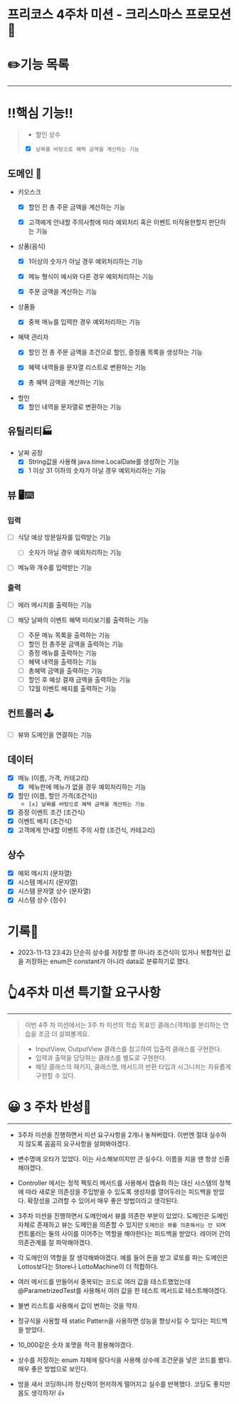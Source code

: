 # 프리코스 4주차 미션 - 크리스마스 프로모션🎄

# ✏️기능 목록

---

# ‼️핵심 기능‼️

> - 할인 상수
> - [x] `날짜를 바탕으로 혜택 금액을 계산하는 기능`

## 도메인 👤

- 키오스크
    - [x] 할인 전 총 주문 금액을 계산하는 기능
    - [x] 고객에게 안내할 주의사항에 따라 예외처리 혹은 이벤트 미적용현할지 판단하는 기능


- 상품(음식)
    - [x] 1이상의 숫자가 아닐 경우 예외처리하는 기능
    - [x] 메뉴 형식이 예시와 다른 경우 예외처리하는 기능
    - [x] 주문 금액을 계산하는 기능


- 상품들
    - [x] 중복 메뉴를 입력한 경우 예외처리하는 기능


- 혜택 관리자
    - [x] 할인 전 총 주문 금액을 조건으로 할인, 증정품 목록을 생성하는 기능
    - [x] 혜택 내역들을 문자열 리스트로 변환하는 기능
    - [x] 총 혜택 금액을 계산하는 기능


- 할인
    - [x] 할인 내역을 문자열로 변환하는 기능

## 유틸리티🏭

- 날짜 공장
    - [x] String값을 사용해 java.time.LocalDate를 생성하는 기능
    - [x] 1 이상 31 이하의 숫자가 아닐 경우 예외처리하는 기능

## 뷰 🖥️⌨️

### 입력

- [ ] 식당 예상 방문일자를 입력받는 기능
    - [ ] 숫자가 아닐 경우 예외처리하는 기능


- [ ] 메뉴와 개수를 입력받는 기능

### 출력

- [ ] 에러 메시지를 출력하는 기능


- [ ] 해당 날짜의 이벤트 혜택 미리보기를 출력하는 기능
    - [ ] 주문 메뉴 목록을 출력하는 기능
    - [ ] 할인 전 총주문 금액을 출력하는 기능
    - [ ] 증정 메뉴를 출력하는 기능
    - [ ] 혜택 내역을 출력하는 기능
    - [ ] 총혜택 금액을 출력하는 기능
    - [ ] 할인 후 예상 결재 금액을 출력하는 기능
    - [ ] 12월 이벤트 배지를 출력하는 기능

## 컨트롤러 🕹️

- [ ] 뷰와 도메인을 연결하는 기능

## 데이터

- [x] 메뉴 (이름, 가격, 카테고리)
    - [x] 메뉴판에 메뉴가 없을 경우 예외처리하는 기능
- [x] 할인 (이름, 할인 가격(조건식))
    - `[x] 날짜를 바탕으로 혜택 금액을 계산하는 기능`
- [x] 증정 이벤트 조건 (조건식)
- [x] 이벤트 배지 (조건식)
- [x] 고객에게 안내할 이벤트 주의 사항 (조건식, 카테고리)

## 상수

- [x] 예외 메시지 (문자열)
- [x] 시스템 메시지 (문자열)
- [x] 시스템 문자열 상수 (문자열)
- [x] 시스템 상수 (정수)

# 기록📝

- 2023-11-13 23:42) 단순히 상수를 저장할 뿐 아니라 조건식이 있거나 복합적인 값을 저장하는
  enum은 constant가 아니라 data로 분류하기로 했다.

# 👆4주차 미션 특기할 요구사항

---

> 이번 4주 차 미션에서는 3주 차 미션의 학습 목표인 클래스(객체)를 분리하는 연습을 조금 더 살펴볼게요.

> - InputView, OutputView 클래스를 참고하여 입출력 클래스를 구현한다.
> - 입력과 출력을 담당하는 클래스를 별도로 구현한다.
> - 해당 클래스의 패키지, 클래스명, 메서드의 반환 타입과 시그니처는 자유롭게 구현할 수 있다.

# 😀 3 주차 반성📕

---

- 3주차 미션을 진행하면서 미션 요구사항을 2개나 놓쳐버렸다. 이번엔 절대 실수하지 않도록 꼼꼼히 요구사항을 살펴봐야겠다.


- 변수명에 오타가 있었다. 이는 사소해보이지만 큰 실수다. 이름을 지을 땐 항상 신중해야겠다.


- Controller 에서는 정적 팩토리 메서드를 사용해서 캡슐화 하는 대신 시스템의 정책에 따라 새로운 의존성을 주입받을 수
  있도록 생성자를 열어두라는 피드백을 받았다. 확장성을 고려할 수 있어서 매우 좋은 방법이라고 생각된다.


- 3주차 미션을 진행하면서 도메인에서 뷰를 의존한 부분이 있었다. 도메인은 도메인 자체로 존재하고 뷰는 도메인을 의존할 수 있지만
  `도메인은 뷰를 의존해서는 안 되며` 컨트롤러는 둘의 사이를 이어주는 역할을 해야한다는 피드백을 받았다. 레이어 간의 의존관계를 잘
  파악해야겠다.


- 각 도메인의 역할을 잘 생각해봐야겠다. 예를 들어 돈을 받고 로또를 파는 도메인은 Lottos보다는 Store나 LottoMachine이 더 적합하다.


- 여러 메서드를 만들어서 중복되는 코드로 여러 값을 테스트했었는데
  @ParametrizedTest를 사용해서 여러 값을 한 테스트 메서드로 테스트해야겠다.


- 불변 리스트를 사용해서 값이 변하는 것을 막자.


- 정규식을 사용할 때 static Pattern을 사용하면 성능을 향상시킬 수 있다는 피드백을 받았다.


- 10_000같은 숫자 포맷을 적극 활용해야겠다.


- 상수를 저장하는 enum 자체에 람다식을 사용해 상수에 조건문을 넣은 코드를 봤다. 매우 좋은 방법으로 보인다.


- 밤을 새서 코딩하니까 정신력이 현저하게 떨어지고 실수를 반복했다. 코딩도 좋지만 몸도 생각하자! 👍